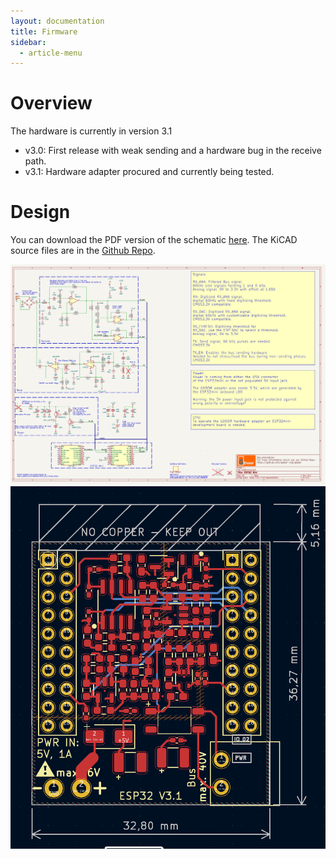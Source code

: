 ```yaml
---
layout: documentation
title: Firmware
sidebar:
  - article-menu
---
```


# Overview
The hardware is currently in version 3.1

- v3.0: First release with weak sending and a hardware bug in the receive path.
- v3.1: Hardware adapter procured and currently being tested.

# Design
You can download the PDF version of the schematic [here](/assets/design/esp32.pdf).
The KiCAD source files are in the [Github Repo](https://github.com/gdoor-org/gdoor/tree/main/hardware/esp32).
<div class="image">
<img src="/assets/images/doc-schematics.png"/>
</div>
<div class="image">
<img src="/assets/images/doc-pcb.png"/>
</div>